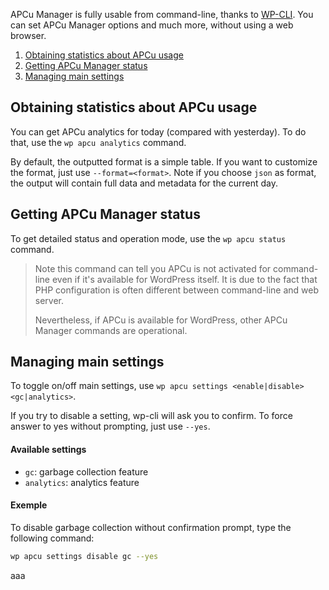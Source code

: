 APCu Manager is fully usable from command-line, thanks to [WP-CLI](https://wp-cli.org/). You can set APCu Manager options and much more, without using a web browser.

1. [Obtaining statistics about APCu usage](#obtaining-statistics-about-apcu-usage)
2. [Getting APCu Manager status](#getting-apcu-manager-status)
3. [Managing main settings](#managing-main-settings)

## Obtaining statistics about APCu usage

You can get APCu analytics for today (compared with yesterday). To do that, use the `wp apcu analytics` command.

By default, the outputted format is a simple table. If you want to customize the format, just use `--format=<format>`. Note if you choose `json` as format, the output will contain full data and metadata for the current day.

## Getting APCu Manager status

To get detailed status and operation mode, use the `wp apcu status` command.

> Note this command can tell you APCu is not activated for command-line even if it's available for WordPress itself. It is due to the fact that PHP configuration is often different between command-line and web server.
>
> Nevertheless, if APCu is available for WordPress, other APCu Manager commands are operational.

## Managing main settings

To toggle on/off main settings, use `wp apcu settings <enable|disable> <gc|analytics>`.

If you try to disable a setting, wp-cli will ask you to confirm. To force answer to yes without prompting, just use `--yes`.

#### Available settings

- `gc`: garbage collection feature
- `analytics`: analytics feature

#### Exemple

To disable garbage collection without confirmation prompt, type the following command:
```bash
wp apcu settings disable gc --yes
```

aaa